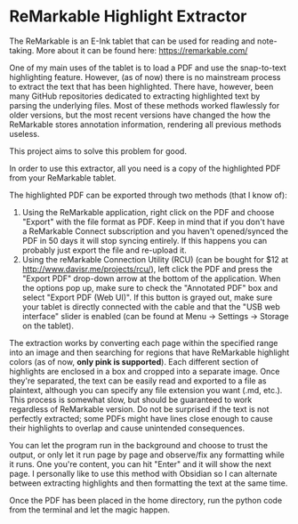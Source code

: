# ReMarkable Highlight Extractor

The ReMarkable is an E-Ink tablet that can be used for reading and note-taking. More about it can be found here: https://remarkable.com/

One of my main uses of the tablet is to load a PDF and use the snap-to-text highlighting feature. However, (as of now) there is no mainstream process to extract the text that has been highlighted. There have, however, been many GitHub repositories dedicated to extracting highlighted text by parsing the underlying files. 
Most of these methods worked flawlessly for older versions, but the most recent versions have changed the how the ReMarkable stores annotation information, rendering all previous methods useless.

This project aims to solve this problem for good.

In order to use this extractor, all you need is a copy of the highlighted PDF from your ReMarkable tablet.

The highlighted PDF can be exported through two methods (that I know of):
1. Using the ReMarkable application, right click on the PDF and choose "Export" with the file format as PDF. Keep in mind that if you don't have a ReMarkable Connect subscription and you haven't opened/synced the PDF in 50 days it will stop syncing entirely. If this happens you can probably just export the file and re-upload it.
2. Using the reMarkable Connection Utility (RCU) (can be bought for $12 at http://www.davisr.me/projects/rcu/), left click the PDF and press the "Export PDF" drop-down arrow at the bottom of the application. When the options pop up, make sure to check the "Annotated PDF" box and select "Export PDF (Web UI)". If this button is grayed out, make sure your tablet is directly connected with the cable and that the "USB web interface" slider is enabled (can be found at Menu -> Settings -> Storage on the tablet).

The extraction works by converting each page within the specified range into an image and then searching for regions that have ReMarkable highlight colors (as of now, **only pink is supported**). Each different section of highlights are enclosed in a box and cropped into a separate image. Once they're separated, the text can be easily read and exported to a file as plaintext, although you can specify any file extension you want (.md, etc.). This process is somewhat slow, but should be guaranteed to work regardless of ReMarkable version. Do not be surprised if the text is not perfectly extracted; some PDFs might have lines close enough to cause their highlights to overlap and cause unintended consequences.

You can let the program run in the background and choose to trust the output, or only let it run page by page and observe/fix any formatting while it runs. One you're content, you can hit "Enter" and it will show the next page. I personally like to use this method with Obsidian so I can alternate between extracting highlights and then formatting the text at the same time.

Once the PDF has been placed in the home directory, run the python code from the terminal and let the magic happen.
